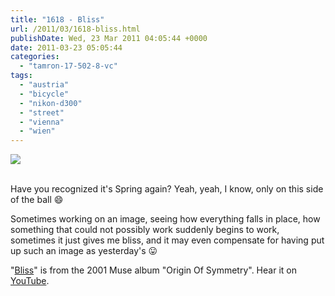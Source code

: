 ```yaml
---
title: "1618 - Bliss"
url: /2011/03/1618-bliss.html
publishDate: Wed, 23 Mar 2011 04:05:44 +0000
date: 2011-03-23 05:05:44
categories: 
  - "tamron-17-502-8-vc"
tags: 
  - "austria"
  - "bicycle"
  - "nikon-d300"
  - "street"
  - "vienna"
  - "wien"
---
```

<div class="container">
<div class="center"><a target="_blank" href="https://d25zfm9zpd7gm5.cloudfront.net/1200x1200/2011/20110322_162623_ps.jpg"><img src="https://d25zfm9zpd7gm5.cloudfront.net/0600x0600/2011/20110322_162623_ps.jpg" /></a></div>
</div>
<br />

Have you recognized it's Spring again? Yeah, yeah, I know, only on this side of the ball 😄

 Sometimes working on an image, seeing how everything falls in place, how something that could not possibly work suddenly begins to work, sometimes it just gives me bliss, and it may even compensate for having put up such an image as yesterday's 😛

"<a target="_blank" href="http://www.lyricsmode.com/lyrics/m/muse/bliss.html">Bliss</a>" is from the 2001 Muse album "Origin Of Symmetry". Hear it on <a target="_blank" href="http://www.youtube.com/watch?v=I5CbhCSnv38">YouTube</a>.
